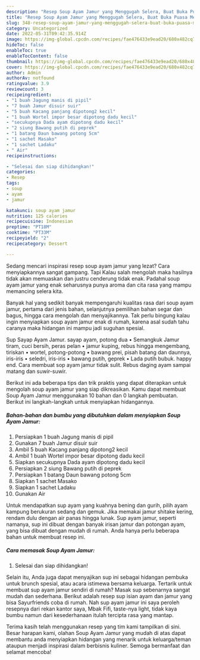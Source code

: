 ```yaml
---
description: "Resep Soup Ayam Jamur yang Menggugah Selera, Buat Buka Puasa Menggugah Selera"
title: "Resep Soup Ayam Jamur yang Menggugah Selera, Buat Buka Puasa Menggugah Selera"
slug: 348-resep-soup-ayam-jamur-yang-menggugah-selera-buat-buka-puasa-menggugah-selera
category: Uncategorized
date: 2022-05-31T09:42:35.914Z
image: https://img-global.cpcdn.com/recipes/fae476433e9ead20/680x482cq70/soup-ayam-jamur-foto-resep-utama.jpg
hideToc: false
enableToc: true
enableTocContent: false
thumbnail: https://img-global.cpcdn.com/recipes/fae476433e9ead20/680x482cq70/soup-ayam-jamur-foto-resep-utama.jpg
cover: https://img-global.cpcdn.com/recipes/fae476433e9ead20/680x482cq70/soup-ayam-jamur-foto-resep-utama.jpg
author: Admin
authorAv: notfound
ratingvalue: 3.9
reviewcount: 3
recipeingredient:
- "1 buah Jagung manis di pipil"
- "7 buah Jamur disuir suir"
- "5 buah Kacang panjang dipotong2 kecil"
- "1 buah Wortel impor besar dipotong dadu kecil"
- "secukupnya Dada ayam dipotong dadu kecil"
- "2 siung Bawang putih di peprek"
- "1 batang Daun bawang potong 5cm"
- "1 sachet Masako"
- "1 sachet Ladaku"
- " Air"
recipeinstructions:

- "Selesai dan siap dihidangkan!"
categories:
- Resep
tags:
- soup
- ayam
- jamur

katakunci: soup ayam jamur 
nutrition: 125 calories
recipecuisine: Indonesian
preptime: "PT18M"
cooktime: "PT33M"
recipeyield: "2"
recipecategory: Dessert

---
```



Sedang mencari inspirasi resep soup ayam jamur yang lezat? Cara menyiapkannya sangat gampang. Tapi Kalau salah mengolah maka hasilnya tidak akan memuaskan dan justru cenderung tidak enak. Padahal soup ayam jamur yang enak seharusnya punya aroma dan cita rasa yang mampu memancing selera kita.


Banyak hal yang sedikit banyak mempengaruhi kualitas rasa dari soup ayam jamur, pertama dari jenis bahan, selanjutnya pemilihan bahan segar dan bagus, hingga cara mengolah dan menyajikannya. Tak perlu bingung kalau ingin menyiapkan soup ayam jamur enak di rumah, karena asal sudah tahu caranya maka hidangan ini mampu jadi suguhan spesial.

Sup Sayap Ayam Jamur. sayap ayam, potong dua • Semangkuk Jamur tiram, cuci bersih, peras pelan • jamur kuping, rebus hingga mengembang, tiriskan • wortel, potong-potong • bawang prei, pisah batang dan daunnya, iris-iris • seledri, iris-iris • bawang putih, geprek • Lada putih bubuk. happy end. Cara membuat sop ayam jamur tidak sulit. Rebus daging ayam sampai matang dan suwir-suwir.


Berikut ini ada beberapa tips dan trik praktis yang dapat diterapkan untuk mengolah soup ayam jamur yang siap dikreasikan. Kamu dapat membuat Soup Ayam Jamur menggunakan 10 bahan dan 0 langkah pembuatan. Berikut ini langkah-langkah untuk menyiapkan hidangannya.

<!--inarticleads1-->

##### Bahan-bahan dan bumbu yang dibutuhkan dalam menyiapkan Soup Ayam Jamur:

1. Persiapkan 1 buah Jagung manis di pipil
1. Gunakan 7 buah Jamur disuir suir
1. Ambil 5 buah Kacang panjang dipotong2 kecil
1. Ambil 1 buah Wortel impor besar dipotong dadu kecil
1. Siapkan secukupnya Dada ayam dipotong dadu kecil
1. Persiapkan 2 siung Bawang putih di peprek
1. Persiapkan 1 batang Daun bawang potong 5cm
1. Siapkan 1 sachet Masako
1. Siapkan 1 sachet Ladaku
1. Gunakan  Air


Untuk mendapatkan sup ayam yang kuahnya bening dan gurih, pilih ayam kampung berukuran sedang dan gemuk. Jika memakai jamur shitake kering, rendam dulu dengan air panas hingga lunak. Sup ayam jamur, seperti namanya, sup ini dibuat dengan banyak irisan jamur dan potongan ayam, yang bisa dibuat dengan mudah di rumah. Anda hanya perlu beberapa bahan untuk membuat resep ini. 

<!--inarticleads2-->

##### Cara memasak Soup Ayam Jamur:


1. Selesai dan siap dihidangkan!

Selain itu, Anda juga dapat menyajikan sup ini sebagai hidangan pembuka untuk brunch spesial, atau acara istimewa bersama keluarga. Tertarik untuk membuat sup ayam jamur sendiri di rumah? Masak sup sebenarnya sangat mudah dan sederhana. Berikut adalah resep sup isian ayam dan jamur yang bisa Sayurfriends coba di rumah. Nah sup ayam jamur ini saya peroleh resepnya dari rekan kantor saya, Mbak Fifi, taste-nya light, tidak kaya bumbu namun dari kesederhanaan itulah tercipta rasa yang mantap. 

Terima kasih telah menggunakan resep yang tim kami tampilkan di sini. Besar harapan kami, olahan Soup Ayam Jamur yang mudah di atas dapat membantu anda menyiapkan hidangan yang menarik untuk keluarga/teman ataupun menjadi inspirasi dalam berbisnis kuliner. Semoga bermanfaat dan selamat mencoba!
